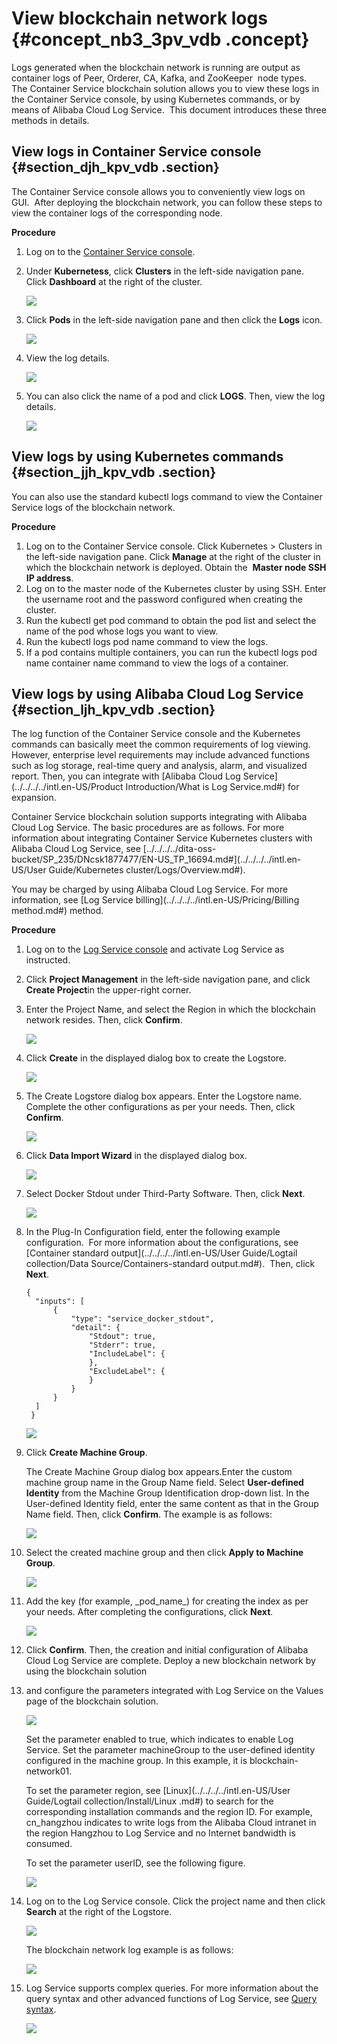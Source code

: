 # View blockchain network logs {#concept_nb3_3pv_vdb .concept}

Logs generated when the blockchain network is running are output as container logs of Peer, Orderer, CA, Kafka, and ZooKeeper  node types.  The Container Service blockchain solution allows you to view these logs in the Container Service console, by using Kubernetes commands, or by means of Alibaba Cloud Log Service.  This document introduces these three methods in details.

## View logs in Container Service console {#section_djh_kpv_vdb .section}

The Container Service console allows you to conveniently view logs on GUI.  After deploying the blockchain network, you can follow these steps to view the container logs of the corresponding node.

**Procedure**

1.  Log on to the [Container Service console](https://cs.console.aliyun.com/).
2.  Under **Kubernetess**, click **Clusters** in the left-side navigation pane. Click **Dashboard** at the right of the cluster.

    ![](http://static-aliyun-doc.oss-cn-hangzhou.aliyuncs.com/assets/img/16620/15362008789850_en-US.png)

3.  Click **Pods** in the left-side navigation pane and then click the **Logs** icon.

    ![](http://static-aliyun-doc.oss-cn-hangzhou.aliyuncs.com/assets/img/16620/15362008799851_en-US.png)

4.  View the log details.

    ![](http://static-aliyun-doc.oss-cn-hangzhou.aliyuncs.com/assets/img/16620/15362008799852_en-US.png)

5.  You can also click the name of a pod and click **LOGS**. Then, view the log details.

    ![](http://static-aliyun-doc.oss-cn-hangzhou.aliyuncs.com/assets/img/16620/15362008799853_en-US.png)


## View logs by using Kubernetes commands {#section_jjh_kpv_vdb .section}

You can also use the standard kubectl logs command to view the Container Service logs of the blockchain network.

**Procedure**

1.  Log on to the Container Service console. Click Kubernetes \> Clusters in the left-side navigation pane. Click **Manage** at the right of the cluster in which the blockchain network is deployed. Obtain the  **Master node SSH IP address**.
2.  Log on to the master node of the Kubernetes cluster by using SSH. Enter the username root and the password configured when creating the cluster.
3.  Run the kubectl get pod command to obtain the pod list and select the name of the pod whose logs you want to view.
4.  Run the kubectl logs pod name command to view the logs.
5.  If a pod contains multiple containers, you can run the kubectl logs pod name container name command to view the logs of a container.

## View logs by using Alibaba Cloud Log Service {#section_ljh_kpv_vdb .section}

The log function of the Container Service console and the Kubernetes commands can basically meet the common requirements of log viewing. However, enterprise level requirements may include advanced functions such as log storage, real-time query and analysis, alarm, and visualized report. Then, you can integrate with [Alibaba Cloud Log Service](../../../../intl.en-US/Product Introduction/What is Log Service.md#) for expansion.

Container Service blockchain solution supports integrating with Alibaba Cloud Log Service. The basic procedures are as follows. For more information about integrating Container Service Kubernetes clusters with Alibaba Cloud Log Service, see [../../../../dita-oss-bucket/SP\_235/DNcsk1877477/EN-US\_TP\_16694.md\#](../../../../intl.en-US/User Guide/Kubernetes cluster/Logs/Overview.md#).

You may be charged by using Alibaba Cloud Log Service. For more information, see [Log Service billing](../../../../intl.en-US/Pricing/Billing method.md#) method.

**Procedure**

1.  Log on to the [Log Service console](https://sls.console.aliyun.com/) and activate Log Service as instructed.
2.  Click **Project Management** in the left-side navigation pane, and click **Create Project**in the upper-right corner.
3.  Enter the Project Name, and select the Region in which the blockchain network resides. Then, click **Confirm**.

    ![](http://static-aliyun-doc.oss-cn-hangzhou.aliyuncs.com/assets/img/16620/15362008809854_en-US.png)

4.  Click **Create** in the displayed dialog box to create the Logstore.

    ![](http://static-aliyun-doc.oss-cn-hangzhou.aliyuncs.com/assets/img/16620/15362008809855_en-US.jpg)

5.  The Create Logstore dialog box appears. Enter the Logstore name. Complete the other configurations as per your needs. Then, click **Confirm**.

    ![](http://static-aliyun-doc.oss-cn-hangzhou.aliyuncs.com/assets/img/16620/15362008809856_en-US.jpg)

6.  Click **Data Import Wizard** in the displayed dialog box.

    ![](http://static-aliyun-doc.oss-cn-hangzhou.aliyuncs.com/assets/img/16620/15362008809857_en-US.png)

7.  Select Docker Stdout under Third-Party Software. Then, click **Next**.

    ![](http://static-aliyun-doc.oss-cn-hangzhou.aliyuncs.com/assets/img/16620/15362008809858_en-US.png)

8.  In the Plug-In Configuration field, enter the following example configuration.  For more information about the configurations, see [Container standard output](../../../../intl.en-US/User Guide/Logtail collection/Data Source/Containers-standard output.md#).  Then, click **Next**.

    ```
    {
      "inputs": [
          {
              "type": "service_docker_stdout",
              "detail": {
                  "Stdout": true,
                  "Stderr": true,
                  "IncludeLabel": {
                  },
                  "ExcludeLabel": {
                  }
              }
          }
      ]
     }
    ```

    ![](http://static-aliyun-doc.oss-cn-hangzhou.aliyuncs.com/assets/img/16620/15362008809859_en-US.png)

9.  Click **Create Machine Group**.

    The Create Machine Group dialog box appears.Enter the custom machine group name in the Group Name field. Select **User-defined Identity** from the Machine Group Identification drop-down list. In the User-defined Identity field, enter the same content as that in the Group Name field. Then, click **Confirm**. The example is as follows:

    ![](http://static-aliyun-doc.oss-cn-hangzhou.aliyuncs.com/assets/img/16620/15362008809860_en-US.png)

10. Select the created machine group and then click **Apply to Machine Group**.

    ![](http://static-aliyun-doc.oss-cn-hangzhou.aliyuncs.com/assets/img/16620/15362008809861_en-US.png)

11. Add the key \(for example, \_pod\_name\_\) for creating the index as per your needs. After completing the configurations, click **Next**.

    ![](http://static-aliyun-doc.oss-cn-hangzhou.aliyuncs.com/assets/img/16620/15362008809862_en-US.png)

12. Click **Confirm**. Then, the creation and initial configuration of Alibaba Cloud Log Service are complete. Deploy a new blockchain network by using the blockchain solution 
13. and configure the parameters integrated with Log Service on the Values page of the blockchain solution.

    ![](http://static-aliyun-doc.oss-cn-hangzhou.aliyuncs.com/assets/img/16620/15362008809863_en-US.png)

    Set the parameter enabled to true, which indicates to enable Log Service. Set the parameter machineGroup to the user-defined identity configured in the machine group. In this example, it is blockchain-network01.

    To set the parameter region, see [Linux](../../../../intl.en-US/User Guide/Logtail collection/Install/Linux .md#) to search for the corresponding installation commands and the region ID. For example, cn\_hangzhou indicates to write logs from the Alibaba Cloud intranet in the region Hangzhou to Log Service and no Internet bandwidth is consumed.

    To set the parameter userID, see the following figure.

    ![](http://static-aliyun-doc.oss-cn-hangzhou.aliyuncs.com/assets/img/16620/15362008809864_en-US.png)

14. Log on to the Log Service console. Click the project name and then click **Search** at the right of the Logstore.

    ![](http://static-aliyun-doc.oss-cn-hangzhou.aliyuncs.com/assets/img/16620/15362008819865_en-US.png)

    The blockchain network log example is as follows:

    ![](http://static-aliyun-doc.oss-cn-hangzhou.aliyuncs.com/assets/img/16620/15362008819866_en-US.png)

15. Log Service supports complex queries. For more information about the query syntax and other advanced functions of Log Service, see [Query syntax](https://www.alibabacloud.com/help/zh/faq-detail/29060.htm).

    ![](http://static-aliyun-doc.oss-cn-hangzhou.aliyuncs.com/assets/img/16620/15362008819867_en-US.png)


